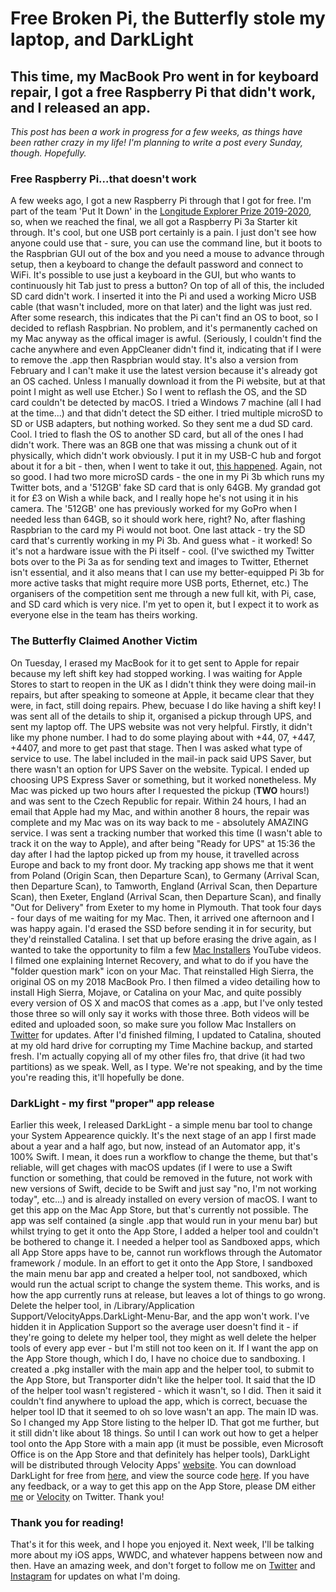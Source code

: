 # Free Broken Pi, the Butterfly stole my laptop, and DarkLight
## This time, my MacBook Pro went in for keyboard repair, I got a free Raspberry Pi that didn't work, and I released an app.

*This post has been a work in progress for a few weeks, as things have been rather crazy in my life! I'm planning to write a post every Sunday, though. Hopefully.*

### Free Raspberry Pi...that doesn't work
A few weeks ago, I got a new Raspberry Pi through that I got for free. I'm part of the team 'Put It Down' in the [Longitude Explorer Prize 2019-2020](https://longitudeexplorer.challenges.org/), so, when we reached the final, we all got a Raspberry Pi 3a Starter kit through. It's cool, but one USB port certainly is a pain. I just don't see how anyone could use that - sure, you can use the command line, but it boots to the Raspbrian GUI out of the box and you need a mouse to advance through setup, then a keyboard to change the default password and connect to WiFi. It's possible to use just a keyboard in the GUI, but who wants to continuously hit Tab just to press a button? On top of all of this, the included SD card didn't work. I inserted it into the Pi and used a working Micro USB cable (that wasn't included, more on that later) and the light was just red. After some research, this indicates that the Pi can't find an OS to boot, so I decided to reflash Raspbrian. No problem, and it's permanently cached on my Mac anyway as the offical imager is awful. (Seriously, I couldn't find the cache anywhere and even AppCleaner didn't find it, indicating that if I were to remove the .app then Raspbrian would stay. It's also a version from February and I can't make it use the latest version because it's already got an OS cached. Unless I manually download it from the Pi website, but at that point I might as well use Etcher.) So I went to reflash the OS, and the SD card couldn't be detected by macOS. I tried a Windows 7 machine (all I had at the time...) and that didn't detect the SD either. I tried multiple microSD to SD or USB adapters, but nothing worked. So they sent me a dud SD card. Cool. I tried to flash the OS to another SD card, but all of the ones I had didn't work. There was an 8GB one that was missing a chunk out of it physically, which didn't work obviously. I put it in my USB-C hub and forgot about it for a bit - then, when I went to take it out, [this happened](https://twitter.com/ThisIsNoahEvans/status/1262409785540034560?s=20). Again, not so good. I had two more microSD cards - the one in my Pi 3b which runs my Twitter bots, and a '512GB' fake SD card that is only 64GB. My grandad got it for £3 on Wish a while back, and I really hope he's not using it in his camera. The '512GB' one has previously worked for my GoPro when I needed less than 64GB, so it should work here, right? No, after flashing Raspbrian to the card my Pi would not boot. One last attack - try the SD card that's currently working in my Pi 3b. And guess what - it worked! So it's not a hardware issue with the Pi itself - cool. (I've swicthed my Twitter bots over to the Pi 3a as for sending text and images to Twitter, Ethernet isn't essential, and it also means that I can use my better-equipped Pi 3b for more active tasks that might require more USB ports, Ethernet, etc.) The organisers of the competition sent me through a new full kit, with Pi, case, and SD card which is very nice. I'm yet to open it, but I expect it to work as everyone else in the team has theirs working.

### The Butterfly Claimed Another Victim
On Tuesday, I erased my MacBook for it to get sent to Apple for repair because my left shift key had stopped working. I was waiting for Apple Stores to start to reopen in the UK as I didn't think they were doing mail-in repairs, but after speaking to someone at Apple, it became clear that they were, in fact, still doing repairs. Phew, becuase I do like having a shift key! I was sent all of the details to ship it, organised a pickup through UPS, and sent my laptop off. The UPS website was not very helpful. Firstly, it didn't like my phone number. I had to do some playing about with +44, 07, +447, +4407, and more to get past that stage. Then I was asked what type of service to use. The label included in the mail-in pack said UPS Saver, but there wasn't an option for UPS Saver on the website. Typical. I ended up choosing UPS Express Saver or something, but it worked nonetheless. My Mac was picked up two hours after I requested the pickup (**TWO** hours!) and was sent to the Czech Republic for repair. Within 24 hours, I had an email that Apple had my Mac, and within another 8 hours, the repair was complete and my Mac was on its way back to me - absolutely AMAZING service. I was sent a tracking number that worked this time (I wasn't able to track it on the way to Apple), and after being "Ready for UPS" at 15:36 the day after I had the laptop picked up from my house, it travelled across Europe and back to my front door. My tracking app shows me that it went from Poland (Origin Scan, then Departure Scan), to Germany (Arrival Scan, then Departure Scan), to Tamworth, England (Arrival Scan, then Departure Scan), then Exeter, England (Arrival Scan, then Departure Scan), and finally "Out for Delivery" from Exeter to my home in Plymouth. That took four days - four days of me waiting for my Mac. Then, it arrived one afternoon and I was happy again. I'd erased the SSD before sending it in for security, but they'd reinstalled Catalina. I set that up before erasing the drive again, as I wanted to take the opportunity to film a few [Mac Installers](https://macinstallers.tech) YouTube videos. I filmed one explaining Internet Recovery, and what to do if you have the "folder question mark" icon on your Mac. That reinstalled High Sierra, the original OS on my 2018 MacBook Pro. I then filmed a video detailing how to install High Sierra, Mojave, or Catalina on your Mac, and quite possibly every version of OS X and macOS that comes as a .app, but I've only tested those three so will only say it works with those three. Both videos will be edited and uploaded soon, so make sure you follow Mac Installers on [Twitter](https://twitter.com/macinstallers) for updates. After I'd finished filming, I updated to Catalina, shouted at my old hard drive for corrupting my Time Machine backup, and started fresh. I'm actually copying all of my other files fro, that drive (it had two partitions) as we speak. Well, as I type. We're not speaking, and by the time you're reading this, it'll hopefully be done.

### DarkLight - my first "proper" app release
Earlier this week, I released DarkLight - a simple menu bar tool to change your System Appearence quickly. It's the next stage of an app I first made about a year and a half ago, but now, instead of an Automator app, it's 100% Swift. I mean, it does run a workflow to change the theme, but that's reliable, will get chages with macOS updates (if I were to use a Swift function or something, that could be removed in the future, not work with new versions of Swift, decide to be Swift and just say "no, I'm not working today", etc...) and is already installed on every version of macOS. I want to get this app on the Mac App Store, but that's currently not possible. The app was self contained (a single .app that would run in your menu bar) but whilst trying to get it onto the App Store, I added a helper tool and couldn't be bothered to change it. I needed a helper tool as Sandboxed apps, which all App Store apps have to be, cannot run workflows through the Automator framework / module. In an effort to get it onto the App Store, I sandboxed the main menu bar app and created a helper tool, not sandboxed, which would run the actual script to change the system theme. This works, and is how the app currently runs at release, but leaves a lot of things to go wrong. Delete the helper tool, in /Library/Application Support/VelocityApps.DarkLight-Menu-Bar, and the app won't work. I've hidden it in Application Support so the average user doesn't find it - if they're going to delete my helper tool, they might as well delete the helper tools of every app ever - but I'm still not too keen on it. If I want the app on the App Store though, which I do, I have no choice due to sandboxing. I created a .pkg installer with the main app and the helper tool, to submit to the App Store, but Transporter didn't like the helper tool. It said that the ID of the helper tool wasn't registered - which it wasn't, so I did. Then it said it couldn't find anywhere to upload the app, which is correct, becuase the helper tool ID that it seemed to oh so love wasn't an app. The main ID was. So I changed my App Store listing to the helper ID. That got me further, but it still didn't like about 18 things. So until I can work out how to get a helper tool onto the App Store with a main app (it must be possible, even Microsoft Office is on the App Store and that definitely has helper tools), DarkLight will be distributed through Velocity Apps' [website](https://velocityapps.tech). You can download DarkLight for free from [here](https://velocityapps.tech/darklight), and view the source code [here](https://github.com/velocityapps/darklight). If you have any feedback, or a way to get this app on the App Store, please DM either [me](https://twitter.com/thsisnoahevans) or [Velocity](https://twitter.com/velocityappshq) on Twitter. Thank you!

### Thank you for reading!
That's it for this week, and I hope you enjoyed it. Next week, I'll be talking more about my iOS apps, WWDC, and whatever happens between now and then. Have an amazing week, and don't forget to follow me on [Twitter](https://twitter.com/thsisnoahevans) and [Instagram](https://instagram.com/noahthedev) for updates on what I'm doing.
